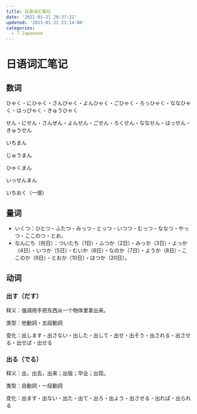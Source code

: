 ```yaml
---
title: 日语词汇笔记
date: '2021-01-21 20:37:22'
updated: '2021-01-21 21:14:06'
categories:
  - 7 Japanese
---
```

# 日语词汇笔记

## 数词

ひゃく・にひゃく・さんびゃく・よんひゃく・ごひゃく・ろっひゃく・ななひゃく・はっぴゃく・きゅうひゃく

せん・にせん・さんぜん・よんせん・ごせん・ろくせん・ななせん・はっせん・きゅうせん

いちまん

じゅうまん

ひゃくまん

いっせんまん

いちおく（一億）

## 量词

- いくつ：ひとつ・ふたつ・みっつ・とっつ・いつつ・むっつ・ななつ・やっつ・ここのつ・とお。
- なんにち（何日）：ついたち（1日）・ふつか（2日）・みっか（3日）・よっか（4日）・いつか（5日）・むいか（6日）・なのか（7日）・ようか（8日）・ここのか（9日）・とおか（10日）・はつか（20日）。

## 动词

### 出す（だす）

释义：强调用手把东西从一个物体里拿出来。

类型：他動詞・五段動詞

变化：出します・出さない・出した・出して・出せ・出そう・出される・出させる・出せば・出せる

### 出る（でる）

释义：出，出去，出来；出版；毕业；出现。

类型：自動詞・一段動詞

变化：出ます・出ない・出た・出て・出ろ・出よう・出させる・出れば・出られる
